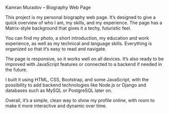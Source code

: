 Kamran Muradov – Biography Web Page

This project is my personal biography web page. It’s designed to give a quick overview of who I am, my skills, and my experience. The page has a Matrix-style background that gives it a techy, futuristic feel.

You can find my photo, a short introduction, my education and work experience, as well as my technical and language skills. Everything is organized so that it’s easy to read and navigate.

The page is responsive, so it works well on all devices. It’s also ready to be improved with JavaScript features or connected to a backend if needed in the future.

I built it using HTML, CSS, Bootstrap, and some JavaScript, with the possibility to add backend technologies like Node.js or Django and databases such as MySQL or PostgreSQL later on.

Overall, it’s a simple, clean way to show my profile online, with room to make it more interactive and dynamic over time.
